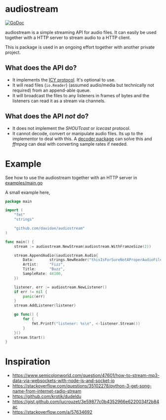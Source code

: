 # audiostream
[![GoDoc](https://godoc.org/github.com/davidae/audiostream?status.svg)](https://godoc.org/github.com/davidae/audiostream)

audiostream is a simple streaming API for audio files. It can easily be used 
together with a HTTP server to stream audio to a HTTP client.

This is package is used in an ongoing effort together with another private project. 

## What does the API do?
* It implements the [ICY protocol](https://cast.readme.io/docs/icy).  It's optional to use.
* It will read files (`io.Reader`) (assumed audio/media but technically not required) from an append-able queue.
* It will broadcast the files to any listeners in frames of bytes and the listeners can read it as a stream via channels.

## What does the API _not_ do?
* It does not implement the _SHOUTcast_ or _Icecast_ protocol.
* It cannot decode, convert or manipulate audio files. Its up to the implementor to deal with this. A [decoder package](https://github.com/hajimehoshi/go-mp3) can solve this and _ffmpeg_ can deal with converting sample rates if needed.

# Example
See how to use the audiostream together with an HTTP server in [examples/main.go](https://github.com/davidae/audiostream/blob/master/example/main.go)

A small example here,
```go
package main

import (
	"fmt"
	"strings"

	"github.com/davidae/audiostream"
)

func main() {
	stream := audiostream.NewStream(audiostream.WithFramzeSize(2))

	stream.AppendAudio(&audiostream.Audio{
		Data:       strings.NewReader("thisIsForSureNotAProperAudioFileThough"),
		Artist:     "Fizz",
		Title:      "Buzz",
		SampleRate: 44100,
	})

	listener, err := audiostream.NewListener()
	if err != nil {
		panic(err)
	}
	stream.AddListener(listener)

	go func() {
		for {
			fmt.Printf("listener: %s\n", <-listener.Stream())
		}
	}()
	stream.Start()
}
```

# Inspiration
* https://www.semicolonworld.com/question/47601/how-to-stream-mp3-data-via-websockets-with-node-js-and-socket-io
* https://stackoverflow.com/questions/35102278/python-3-get-song-name-from-internet-radio-stream
* https://github.com/krotik/dudeldu
* https://gist.github.com/jucrouzet/3e59877c0b4352966e6220034f2b84ac
* https://stackoverflow.com/a/57634692
